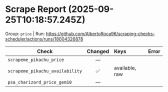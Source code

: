 # Scrape Report (2025-09-25T10:18:57.245Z)

Group: `price`  |  Run: https://github.com/AlbertoRoca96/scraping-checks-scheduler/actions/runs/18004326878

| Check | Changed | Keys | Error |
|---|:---:|:--|:--|
| `scrapeme_pikachu_price` | — |  |  |
| `scrapeme_pikachu_availability` | ✅ | available, raw |  |
| `psa_charizard_price_gem10` | — |  |  |
